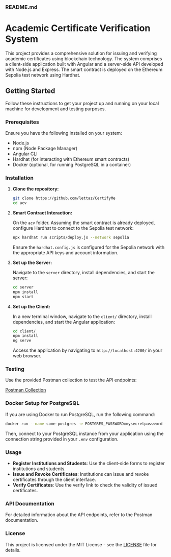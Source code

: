 ### README.md

# Academic Certificate Verification System

This project provides a comprehensive solution for issuing and verifying academic certificates using blockchain technology. The system comprises a client-side application built with Angular and a server-side API developed with Node.js and Express. The smart contract is deployed on the Ethereum Sepolia test network using Hardhat.

## Getting Started

Follow these instructions to get your project up and running on your local machine for development and testing purposes.

### Prerequisites

Ensure you have the following installed on your system:
- Node.js
- npm (Node Package Manager)
- Angular CLI
- Hardhat (for interacting with Ethereum smart contracts)
- Docker (optional, for running PostgreSQL in a container)

### Installation

1. **Clone the repository:**

   ```bash
   git clone https://github.com/lettaz/CertifyMe
   cd acv
   ```

2. **Smart Contract Interaction:**

   On the `acv` folder. Assuming the smart contract is already deployed, configure Hardhat to connect to the Sepolia test network:

   ```bash
   npx hardhat run scripts/deploy.js --network sepolia
   ```

   Ensure the `hardhat.config.js` is configured for the Sepolia network with the appropriate API keys and account information.

3. **Set up the Server:**

   Navigate to the `server` directory, install dependencies, and start the server:

   ```bash
   cd server
   npm install
   npm start
   ```

4. **Set up the Client:**

   In a new terminal window, navigate to the `client/` directory, install dependencies, and start the Angular application:

   ```bash
   cd client/
   npm install
   ng serve
   ```

   Access the application by navigating to `http://localhost:4200/` in your web browser.

### Testing

Use the provided Postman collection to test the API endpoints:

[Postman Collection](https://documenter.getpostman.com/view/11604430/2sA3QsBXqC)

### Docker Setup for PostgreSQL

If you are using Docker to run PostgreSQL, run the following command:

```bash
docker run --name some-postgres -e POSTGRES_PASSWORD=mysecretpassword -d postgres
```

Then, connect to your PostgreSQL instance from your application using the connection string provided in your `.env` configuration.

### Usage

- **Register Institutions and Students**: Use the client-side forms to register institutions and students.
- **Issue and Revoke Certificates**: Institutions can issue and revoke certificates through the client interface.
- **Verify Certificates**: Use the verify link to check the validity of issued certificates.

### API Documentation

For detailed information about the API endpoints, refer to the Postman documentation.

### License

This project is licensed under the MIT License - see the [LICENSE](LICENSE) file for details.

